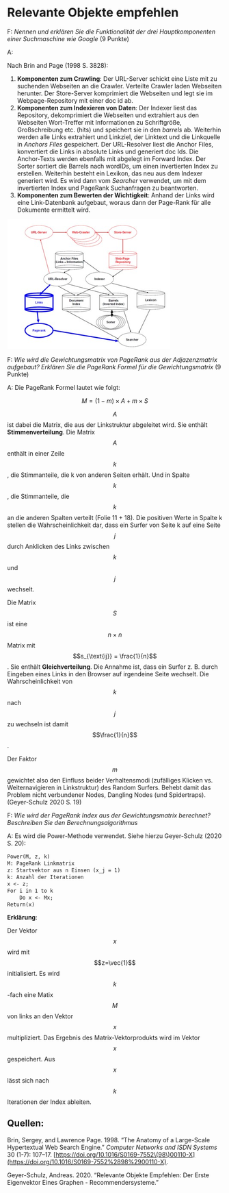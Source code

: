 # Relevante Objekte empfehlen

F: _Nennen und erklären Sie die Funktionalität der drei Hauptkomponenten einer Suchmaschine wie Google_ \(9 Punkte\)

A:

Nach Brin and Page \(1998 S. 3828\):

1. **Komponenten zum Crawling**: Der URL-Server schickt eine Liste mit zu suchenden Webseiten an die Crawler. Verteilte Crawler laden Webseiten herunter. Der Store-Server komprimiert die Webseiten und legt sie im Webpage-Repository mit einer doc id ab.
2. **Komponenten zum Indexieren von Daten**: Der Indexer liest das Repository, dekomprimiert die Webseiten und extrahiert aus den Webseiten Wort-Treffer mit Informationen zu Schriftgröße, Großschreibung etc. \(hits\) und speichert sie in den _barrels_ ab. Weiterhin werden alle Links extrahiert und Linkziel, der Linktext und die Linkquelle in _Anchors Files_ gespeichert. Der URL-Resolver liest die Anchor Files, konvertiert die Links in absolute Links und generiert doc Ids. Die Anchor-Texts werden ebenfalls mit abgelegt im Forward Index. Der Sorter sortiert die Barrels nach wordIDs, um einen invertierten Index zu erstellen. Weiterhin besteht ein Lexikon, das neu aus dem Indexer generiert wird. Es wird dann vom _Searcher_ verwendet, um mit dem invertierten Index und PageRank Suchanfragen zu beantworten.
3. **Komponenten zum Bewerten der Wichtigkeit**: Anhand der Links wird eine Link-Datenbank aufgebaut, woraus dann der Page-Rank für alle Dokumente ermittelt wird.

![Google Infrastruktur \(Brin and Page 1998 S. 3.828\)](../.gitbook/assets/google_infrastructure.jpg)

F: _Wie wird die Gewichtungsmatrix von PageRank aus der Adjazenzmatrix aufgebaut? Erklären Sie die PageRank Formel für die Gewichtungsmatrix_ \(9 Punkte\)

A: Die PageRank Formel lautet wie folgt:

$$
M = \left( 1 - m \right) \times A + m \times S
$$

$$A$$ ist dabei die Matrix, die aus der Linkstruktur abgeleitet wird. Sie enthält **Stimmenverteilung**. Die Matrix $$A$$ enthält in einer Zeile $$k$$, die Stimmanteile, die k von anderen Seiten erhält. Und in Spalte $$k$$, die Stimmanteile, die $$k$$ an die anderen Spalten verteilt \(Folie 11 + 18\). Die positiven Werte in Spalte k stellen die Wahrscheinlichkeit dar, dass ein Surfer von Seite k auf eine Seite $$j$$ durch Anklicken des Links zwischen $$k$$ und $$j$$ wechselt.

Die Matrix $$S$$ ist eine $$n \times n$$ Matrix mit $$s_{\text{ij}} = \frac{1}{n}$$. Sie enthält **Gleichverteilung**. Die Annahme ist, dass ein Surfer z. B. durch Eingeben eines Links in den Browser auf irgendeine Seite wechselt. Die Wahrscheinlichkeit von $$k$$ nach $$j$$ zu wechseln ist damit $$\frac{1}{n}$$.

Der Faktor $$m$$ gewichtet also den Einfluss beider Verhaltensmodi \(zufälliges Klicken vs. Weiternavigieren in Linkstruktur\) des Random Surfers. Behebt damit das Problem nicht verbundener Nodes, Dangling Nodes \(und Spidertraps\). \(Geyer-Schulz 2020 S. 19\)

F: _Wie wird der PageRank Index aus der Gewichtungsmatrix berechnet? Beschreiben Sie den Berechnungsalgorithmus_

A: Es wird die Power-Methode verwendet. Siehe hierzu Geyer-Schulz \(2020 S. 20\):

```text
Power(M, z, k)
M: PageRank Linkmatrix
z: Startvektor aus n Einsen (x_j = 1)
k: Anzahl der Iterationen
x <- z;
For i in 1 to k
    Do x <- Mx;
Return(x)
```

**Erklärung**:

Der Vektor $$x$$ wird mit $$z=\vec{1}$$ initialisiert. Es wird $$k$$-fach eine Matix $$M$$ von links an den Vektor $$x$$ multipliziert. Das Ergebnis des Matrix-Vektorprodukts wird im Vektor $$x$$ gespeichert. Aus $$x$$ lässt sich nach $$k$$ Iterationen der Index ableiten.

## Quellen:

Brin, Sergey, and Lawrence Page. 1998. “The Anatomy of a Large-Scale Hypertextual Web Search Engine.” _Computer Networks and ISDN Systems_ 30 \(1-7\): 107–17. [https://doi.org/10.1016/S0169-7552\(98\)00110-X](https://doi.org/10.1016/S0169-7552%2898%2900110-X).

Geyer-Schulz, Andreas. 2020. “Relevante Objekte Empfehlen: Der Erste Eigenvektor Eines Graphen - Recommendersysteme.”


